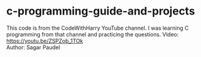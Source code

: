 # c-programming-guide-and-projects
This code is from the CodeWithHarry YouTube channel. I was learning C programming from that channel and practicing the questions. Video: https://youtu.be/ZSPZob_1TOk
<br>
Author: Sagar Paudel
